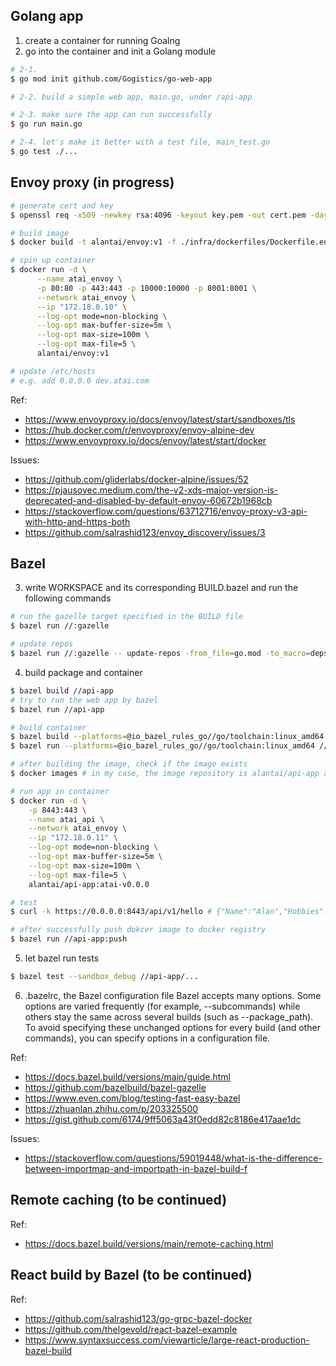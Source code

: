 
## Golang app
1. create a container for running Goalng
2. go into the container and init a Golang module
```sh
# 2-1.
$ go mod init github.com/Gogistics/go-web-app

# 2-2. build a simple web app, main.go, under /api-app

# 2-3. make sure the app can run successfully
$ go run main.go

# 2-4. let's make it better with a test file, main_test.go
$ go test ./...
```

## Envoy proxy (in progress)

```sh
# generate cert and key
$ openssl req -x509 -newkey rsa:4096 -keyout key.pem -out cert.pem -days 365 -nodes -subj '/CN=atai.com'

# build image
$ docker build -t alantai/envoy:v1 -f ./infra/dockerfiles/Dockerfile.envoy .

# spin up container
$ docker run -d \
      --name atai_envoy \
      -p 80:80 -p 443:443 -p 10000:10000 -p 8001:8001 \
      --network atai_envoy \
      --ip "172.18.0.10" \
      --log-opt mode=non-blocking \
      --log-opt max-buffer-size=5m \
      --log-opt max-size=100m \
      --log-opt max-file=5 \
      alantai/envoy:v1

# update /etc/hosts
# e.g. add 0.0.0.0 dev.atai.com

```
Ref:
- https://www.envoyproxy.io/docs/envoy/latest/start/sandboxes/tls
- https://hub.docker.com/r/envoyproxy/envoy-alpine-dev
- https://www.envoyproxy.io/docs/envoy/latest/start/docker

Issues:
- https://github.com/gliderlabs/docker-alpine/issues/52
- https://pjausovec.medium.com/the-v2-xds-major-version-is-deprecated-and-disabled-by-default-envoy-60672b1968cb
- https://stackoverflow.com/questions/63712716/envoy-proxy-v3-api-with-http-and-https-both
- https://github.com/salrashid123/envoy_discovery/issues/3


## Bazel 

3. write WORKSPACE and its corresponding BUILD.bazel and run the following commands
```sh
# run the gazelle target specified in the BUILD file
$ bazel run //:gazelle

# update repos
$ bazel run //:gazelle -- update-repos -from_file=go.mod -to_macro=deps.bzl%go_dependencies

```

4. build package and container
```sh
$ bazel build //api-app
# try to run the web app by bazel
$ bazel run //api-app

# build container
$ bazel build --platforms=@io_bazel_rules_go//go/toolchain:linux_amd64 //api-app:atai-v0.0.0
$ bazel run --platforms=@io_bazel_rules_go//go/toolchain:linux_amd64 //api-app:atai-v0.0.0

# after building the image, check if the image exists
$ docker images # in my case, the image repository is alantai/api-app and the tag is atai-v0.0.0

# run app in container
$ docker run -d \
    -p 8443:443 \
    --name atai_api \
    --network atai_envoy \
    --ip "172.18.0.11" \
    --log-opt mode=non-blocking \
    --log-opt max-buffer-size=5m \
    --log-opt max-size=100m \
    --log-opt max-file=5 \
    alantai/api-app:atai-v0.0.0

# test
$ curl -k https://0.0.0.0:8443/api/v1/hello # {"Name":"Alan","Hobbies":["workout","programming","driving"]}

# after successfully push dokcer image to docker registry
$ bazel run //api-app:push
```

5. let bazel run tests
```sh
$ bazel test --sandbox_debug //api-app/...
```

6. .bazelrc, the Bazel configuration file
Bazel accepts many options. Some options are varied frequently (for example, --subcommands) while others stay the same across several builds (such as --package_path). To avoid specifying these unchanged options for every build (and other commands), you can specify options in a configuration file.


Ref:
- https://docs.bazel.build/versions/main/guide.html
- https://github.com/bazelbuild/bazel-gazelle
- https://www.even.com/blog/testing-fast-easy-bazel
- https://zhuanlan.zhihu.com/p/203325500
- https://gist.github.com/6174/9ff5063a43f0edd82c8186e417aae1dc

Issues:
- https://stackoverflow.com/questions/59019448/what-is-the-difference-between-importmap-and-importpath-in-bazel-build-f



## Remote caching (to be continued)

Ref:
- https://docs.bazel.build/versions/main/remote-caching.html



## React build by Bazel (to be continued)

Ref:
- https://github.com/salrashid123/go-grpc-bazel-docker
- https://github.com/thelgevold/react-bazel-example
- https://www.syntaxsuccess.com/viewarticle/large-react-production-bazel-build

